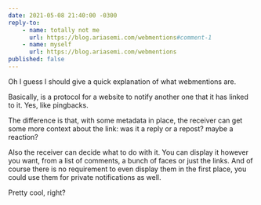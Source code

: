 ```yaml
---
date: 2021-05-08 21:40:00 -0300
reply-to:
    - name: totally not me
      url: https://blog.ariasemi.com/webmentions#comment-1
    - name: myself
      url: https://blog.ariasemi.com/webmentions
published: false
---
```


Oh I guess I should give a quick explanation of what webmentions are.

Basically, is a protocol for a website to notify another one that it has linked to it. Yes, like pingbacks. 

The difference is that, with some metadata in place, the receiver can get some more context about the link: was it a reply or a repost? maybe a reaction?

Also the receiver can decide what to do with it. You can display it however you want, from a list of comments, a bunch of faces or just the links. And of course there is no requirement to even display them in the first place, you could use them for private notifications as well.

Pretty cool, right?